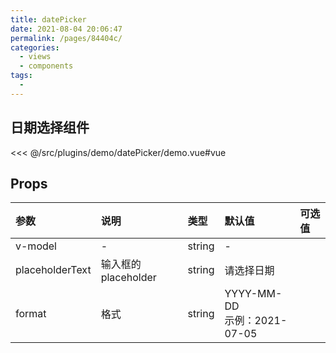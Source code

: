 ```yaml
---
title: datePicker
date: 2021-08-04 20:06:47
permalink: /pages/84404c/
categories:
  - views
  - components
tags:
  - 
---
```

## 日期选择组件

<!-- ::: demo 支持v-model
```vue
<DatePicker-Index/>
```
<<< @/src/views/DatePicker/Index.vue
::: -->

<InitDemoBlock>
  <datePicker-demo/>
</InitDemoBlock>

<<< @/src/plugins/demo/datePicker/demo.vue#vue




## Props

参数	| 说明	| 类型	| 默认值	| 可选值
:--- | :---| :--- | :--- | :---
v-model | - | string | -
placeholderText | 输入框的placeholder | string | 请选择日期
format | 格式 | string | YYYY-MM-DD <br/>示例：2021-07-05